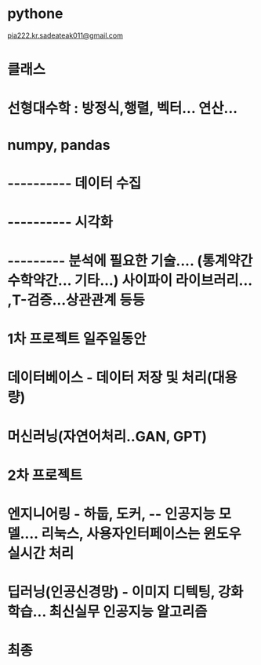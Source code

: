 # pythone



pia222.kr.sadeateak011@gmail.com



# 클래스
# 선형대수학 : 방정식,행렬, 벡터... 연산...
# numpy, pandas
# ---------- 데이터 수집
# ----------  시각화
# ---------  분석에 필요한 기술.... (통계약간 수학약간... 기타...) 사이파이 라이브러리... ,T-검증...상관관계 등등
# 1차 프로젝트 일주일동안 
# 데이터베이스 - 데이터 저장 및 처리(대용량)
# 머신러닝(자연어처리..GAN, GPT)
# 2차 프로젝트
# 엔지니어링 - 하둡, 도커, -- 인공지능 모델.... 리눅스, 사용자인터페이스는 윈도우  실시간 처리
# 딥러닝(인공신경망) - 이미지 디텍팅, 강화학습... 최신실무 인공지능 알고리즘
# 최종
